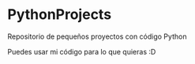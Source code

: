 # PythonProjects
Repositorio de pequeños proyectos con código Python

Puedes usar mi código para lo que quieras :D

